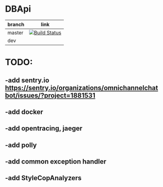 # DBApi

| branch  |  link |
|---|---|
| master  |  [![Build Status](https://travis-ci.org/OmniChannelChatBot/DBApi.svg?branch=master)](https://travis-ci.org/OmniChannelChatBot/DBApi) |
|  dev |   |

# TODO:
## -add sentry.io https://sentry.io/organizations/omnichannelchatbot/issues/?project=1881531
## -add docker
## -add opentracing, jaeger
## -add polly
## -add common exception handler
## -add StyleCopAnalyzers
